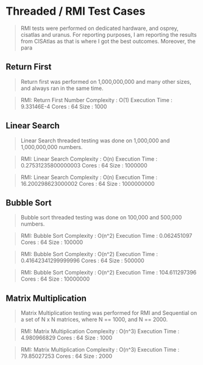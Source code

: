 # Threaded / RMI Test Cases
> RMI tests were performed on dedicated hardware, and osprey, cisatlas and uranus. 
> For reporting purposes, I am reporting the results from CISAtlas as that is where I 
> got the best outcomes. Moreover, the para

## Return First
> Return first was performed on 1,000,000,000 and many other sizes, and always ran in the
> same time.

 >RMI: Return First Number
 >        Complexity      : O(1)
 >        Execution Time  : 9.33146E-4
 >        Cores           : 64
 >        Size           : 1000

## Linear Search
> Linear Search threaded testing was done on 1,000,000 and 1,000,000,000 numbers.

> RMI: Linear Search
>         Complexity      : O(n)
>         Execution Time  : 0.27531235800000003
>         Cores           : 64
>         Size           : 1000000

>RMI: Linear Search
>        Complexity      : O(n)
>        Execution Time  : 16.200298623000002
>        Cores           : 64
>        Size           : 1000000000

## Bubble Sort
> Bubble sort threaded testing was done on 100,000 and 500,000 numbers.

>RMI: Bubble Sort
>        Complexity      : O(n^2)
>        Execution Time  : 0.062451097
>        Cores           : 64
>        Size           : 100000

>RMI: Bubble Sort
>        Complexity      : O(n^2)
>        Execution Time  : 0.41642341299999996
>        Cores           : 64
>        Size           : 500000

>RMI: Bubble Sort
>        Complexity      : O(n^2)
>        Execution Time  : 104.611297396
>        Cores           : 64
>        Size           : 10000000

## Matrix Multiplication
> Matrix Multiplication testing was performed for RMI and Sequential 
> on a set of N x N matrices, where N == 1000, and N == 2000.

>RMI: Matrix Multiplication
>        Complexity      : O(n^3)
>        Execution Time  : 4.980966829
>        Cores           : 64
>        Size           : 1000

>RMI: Matrix Multiplication
>        Complexity      : O(n^3)
>        Execution Time  : 79.85027253
>        Cores           : 64
>        Size           : 2000